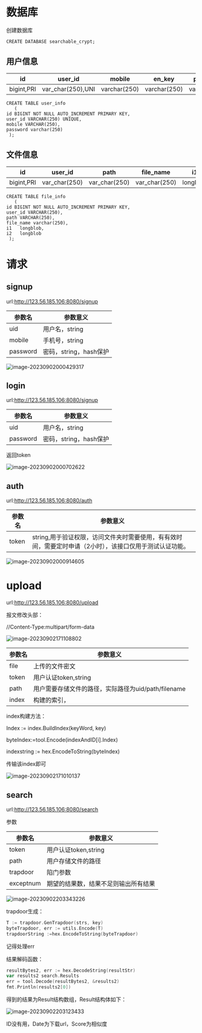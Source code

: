 # 数据库

创建数据库

```mysql
CREATE DATABASE searchable_crypt;
```

## 用户信息

| id         | user_id           | mobile       | en_key       | password     |
| ---------- | ----------------- | ------------ | ------------ | ------------ |
| bigint,PRI | var_char(250),UNI | varchar(250) | varchar(250) | varchar(250) |

```mysql
CREATE TABLE user_info
   (
id BIGINT NOT NULL AUTO_INCREMENT PRIMARY KEY,
user_id VARCHAR(250) UNIQUE,
mobile VARCHAR(250),
password varchar(250)
 );
```

## 文件信息

| id         | user_id       | path          | file_name     | i1       | i2       |
| ---------- | ------------- | ------------- | ------------- | -------- | -------- |
| bigint,PRI | var_char(250) | var_char(250) | var_char(250) | longblob | longblob |

```mysql
CREATE TABLE file_info
   (
id BIGINT NOT NULL AUTO_INCREMENT PRIMARY KEY,
user_id VARCHAR(250),
path VARCHAR(250),
file_name varchar(250),
i1   longblob,
i2   longblob
 );
```





# 请求

## signup

url:http://123.56.185.106:8080/signup

| 参数名   | 参数意义               |
| -------- | ---------------------- |
| uid      | 用户名，string         |
| mobile   | 手机号，string         |
| password | 密码，string，hash保护 |

![image-20230902000429317](E:\program\go\gotest\image\数据库.image\image-20230902000429317.png)

## login

url:http://123.56.185.106:8080/signup

| 参数名   | 参数意义               |
| -------- | ---------------------- |
| uid      | 用户名，string         |
| password | 密码，string，hash保护 |

返回token

![image-20230902000702622](E:\program\go\gotest\image\数据库.image\image-20230902000702622.png)

## auth

url:http://123.56.185.106:8080/auth

| 参数名 | 参数意义                                                     |
| ------ | ------------------------------------------------------------ |
| token  | string,用于验证权限，访问文件夹时需要使用，有有效时间，需要定时申请（2小时），该接口仅用于测试认证功能。 |

![image-20230902000914605](E:\program\go\gotest\image\数据库.image\image-20230902000914605.png)

# upload

url:http://123.56.185.106:8080/upload

报文修改头部：

//Content-Type:multipart/form-data

![image-20230902171108802](E:\program\go\gotest\image\数据库.image\image-20230902171108802.png)

| 参数名 | 参数意义                                            |
| ------ | --------------------------------------------------- |
| file   | 上传的文件密文                                      |
| token  | 用户认证token,string                                |
| path   | 用户需要存储文件的路径，实际路径为uid/path/filename |
| index  | 构建的索引，                                        |

index构建方法：

Index := index.BuildIndex(keyWord, key)

byteIndex:=tool.Encode(indexAndID[i].Index)

indexstring := hex.EncodeToString(byteIndex)

传输该index即可

![image-20230902171010137](E:\program\go\gotest\image\数据库.image\image-20230902171010137.png)

## search

url:http://123.56.185.106:8080/search

参数

| 参数名    | 参数意义                             |
| --------- | ------------------------------------ |
| token     | 用户认证token,string                 |
| path      | 用户存储文件的路径                   |
| trapdoor  | 陷门参数                             |
| exceptnum | 期望的结果数，结果不足则输出所有结果 |

![image-20230902203343226](E:\program\go\gotest\image\数据库.image\image-20230902203343226.png)



trapdoor生成：

```go
T := trapdoor.GenTrapdoor(strs, key)
byteTrapdoor, err := utils.Encode(T)
trapdoorString :=hex.EncodeToString(byteTrapdoor)
```

记得处理err

结果解码函数：

```go
resultBytes2, err := hex.DecodeString(resultStr)
var results2 search.Results
err = tool.Decode(resultBytes2, &results2)
fmt.Println(results2[0])
```

得到的结果为Result结构数组，Result结构体如下：

![image-20230902203123433](E:\program\go\gotest\image\数据库.image\image-20230902203123433.png)

ID没有用，Date为下载url，Score为相似度

